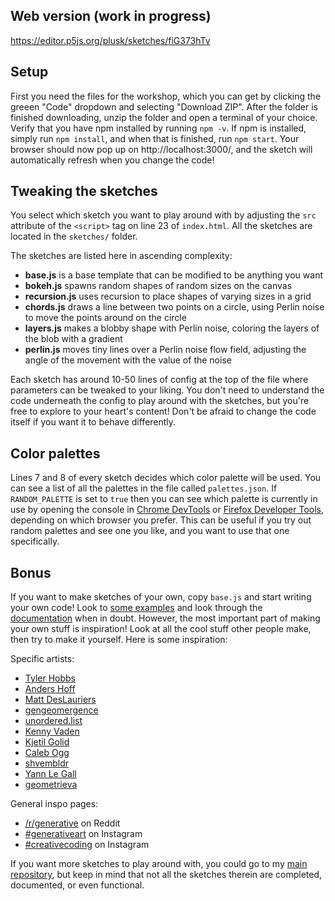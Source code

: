 ## Web version (work in progress)

https://editor.p5js.org/plusk/sketches/fiG373hTv

## Setup

First you need the files for the workshop, which you can get by clicking the greeen "Code" dropdown and selecting "Download ZIP". After the folder is finished downloading, unzip the folder and open a terminal of your choice. Verify that you have npm installed by running `npm -v`. If npm is installed, simply run `npm install`, and when that is finished, run `npm start`. Your browser should now pop up on http://localhost:3000/, and the sketch will automatically refresh when you change the code!

## Tweaking the sketches

You select which sketch you want to play around with by adjusting the `src` attribute of the `<script>` tag on line 23 of `index.html`. All the sketches are located in the `sketches/` folder.

The sketches are listed here in ascending complexity:

- **base.js** is a base template that can be modified to be anything you want
- **bokeh.js** spawns random shapes of random sizes on the canvas
- **recursion.js** uses recursion to place shapes of varying sizes in a grid
- **chords.js** draws a line between two points on a circle, using Perlin noise to move the points around on the circle
- **layers.js** makes a blobby shape with Perlin noise, coloring the layers of the blob with a gradient
- **perlin.js** moves tiny lines over a Perlin noise flow field, adjusting the angle of the movement with the value of the noise

Each sketch has around 10-50 lines of config at the top of the file where parameters can be tweaked to your liking. You don't need to understand the code underneath the config to play around with the sketches, but you're free to explore to your heart's content! Don't be afraid to change the code itself if you want it to behave differently.

## Color palettes

Lines 7 and 8 of every sketch decides which color palette will be used. You can see a list of all the palettes in the file called `palettes.json`. If `RANDOM_PALETTE` is set to `true` then you can see which palette is currently in use by opening the console in [Chrome DevTools](https://developer.chrome.com/docs/devtools/open/) or [Firefox Developer Tools](https://developer.mozilla.org/en-US/docs/Tools), depending on which browser you prefer. This can be useful if you try out random palettes and see one you like, and you want to use that one specifically.

## Bonus

If you want to make sketches of your own, copy `base.js` and start writing your own code! Look to [some examples](https://p5js.org/examples/) and look through the [documentation](https://p5js.org/reference/) when in doubt. However, the most important part of making your own stuff is inspiration! Look at all the cool stuff other people make, then try to make it yourself. Here is some inspiration:

Specific artists:
- [Tyler Hobbs](https://www.instagram.com/tylerxhobbs/)
- [Anders Hoff](https://inconvergent.net/)
- [Matt DesLauriers](https://www.instagram.com/mattdesl_art/)
- [gengeomergence](https://www.instagram.com/gengeomergence/)
- [unordered.list](https://www.instagram.com/unordered.list/)
- [Kenny Vaden](https://www.instagram.com/kenny.vaden/)
- [Kjetil Golid](https://www.instagram.com/kgolid/)
- [Caleb Ogg](https://www.instagram.com/iso.hedron/)
- [shvembldr](https://www.instagram.com/shvembldr/)
- [Yann Le Gall](https://www.instagram.com/ylegall/)
- [geometrieva](https://www.instagram.com/geometrieva.stuff/)

General inspo pages:
- [/r/generative](https://www.reddit.com/r/generative/top/?t=all) on Reddit
- [#generativeart](https://www.instagram.com/explore/tags/generativeart/) on Instagram
- [#creativecoding](https://www.instagram.com/explore/tags/creativecoding/) on Instagram

If you want more sketches to play around with, you could go to my [main repository](https://github.com/plusk/generative-processing), but keep in mind that not all the sketches therein are completed, documented, or even functional.

